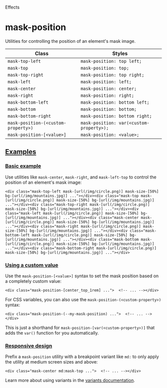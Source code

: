 Effects

# mask-position

Utilities for controlling the position of an element's mask image.

| Class                               | Styles                                   |
| ----------------------------------- | ---------------------------------------- |
| `mask-top-left`                     | `mask-position: top left;`               |
| `mask-top`                          | `mask-position: top;`                    |
| `mask-top-right`                    | `mask-position: top right;`              |
| `mask-left`                         | `mask-position: left;`                   |
| `mask-center`                       | `mask-position: center;`                 |
| `mask-right`                        | `mask-position: right;`                  |
| `mask-bottom-left`                  | `mask-position: bottom left;`            |
| `mask-bottom`                       | `mask-position: bottom;`                 |
| `mask-bottom-right`                 | `mask-position: bottom right;`           |
| `mask-position-(<custom-property>)` | `mask-position: var(<custom-property>);` |
| `mask-position-[<value>]`           | `mask-position: <value>;`                |

## [Examples](#examples)

### [Basic example](#basic-example)

Use utilities like `mask-center`, `mask-right`, and `mask-left-top` to control the position of an element's mask image:

```
<div class="mask-top-left mask-[url(/img/circle.png)] mask-size-[50%] bg-[url(/img/mountains.jpg)] ..."></div><div class="mask-top mask-[url(/img/circle.png)] mask-size-[50%] bg-[url(/img/mountains.jpg)] ..."></div><div class="mask-top-right mask-[url(/img/circle.png)] mask-size-[50%] bg-[url(/img/mountains.jpg)] ..."></div><div class="mask-left mask-[url(/img/circle.png)] mask-size-[50%] bg-[url(/img/mountains.jpg)] ..."></div><div class="mask-center mask-[url(/img/circle.png)] mask-size-[50%] bg-[url(/img/mountains.jpg)] ..."></div><div class="mask-right mask-[url(/img/circle.png)] mask-size-[50%] bg-[url(/img/mountains.jpg)] ..."></div><div class="mask-bottom-left mask-[url(/img/circle.png)] mask-size-[50%] bg-[url(/img/mountains.jpg)] ..."></div><div class="mask-bottom mask-[url(/img/circle.png)] mask-size-[50%] bg-[url(/img/mountains.jpg)] ..."></div><div class="mask-bottom-right mask-[url(/img/circle.png)] mask-size-[50%] bg-[url(/img/mountains.jpg)] ..."></div>
```

### [Using a custom value](#using-a-custom-value)

Use the `mask-position-[<value>]` syntax to set the mask position based on a completely custom value:

```
<div class="mask-position-[center_top_1rem] ...">  <!-- ... --></div>
```

For CSS variables, you can also use the `mask-position-(<custom-property>)` syntax:

```
<div class="mask-position-(--my-mask-position) ...">  <!-- ... --></div>
```

This is just a shorthand for `mask-position-[var(<custom-property>)]` that adds the `var()` function for you automatically.

### [Responsive design](#responsive-design)

Prefix a `mask-position` utility with a breakpoint variant like `md:` to only apply the utility at medium screen sizes and above:

```
<div class="mask-center md:mask-top ...">  <!-- ... --></div>
```

Learn more about using variants in the [variants documentation](/docs/hover-focus-and-other-states).
